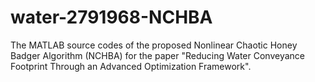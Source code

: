 # water-2791968-NCHBA
The MATLAB source codes of the proposed Nonlinear Chaotic Honey Badger Algorithm (NCHBA) for the paper "Reducing Water Conveyance Footprint Through an Advanced Optimization Framework".
